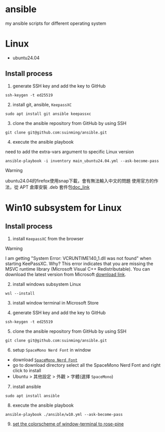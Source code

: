 # ansible

my ansible scripts for different operating system

# Linux

- ubuntu24.04

## Install process

1. generate SSH key and add the key to GitHub

```shell
ssh-keygen -t ed25519
```

2. install git, ansible, `KeepassXC`

```shell
sudo apt install git ansible keepassxc
```

3. clone the ansible repository from GitHub by using SSH

```shell
git clone git@github.com:suinming/ansible.git
```

4. execute the ansible playbook

need to add the extra-vars argument to specific Linux version

```shell
ansible-playbook -i inventory main_ubuntu24.04.yml --ask-become-pass
```

> [!WARNING]  
> ubuntu24.04的firefox使用snap下載，會有無法輸入中文的問題
> 使用官方的作法，從 APT 倉庫安裝 .deb 套件包[doc_link](https://support.mozilla.org/zh-TW/kb/install-firefox-linux?utm_source=www.mozilla.org&utm_medium=referral&utm_campaign=firefox-download-thanks&_gl=1*9q6f4w*_ga*MjczMTI3MTg2LjE3MzU3MTgxNzg.*_ga_MQ7767QQQW*MTczNTcxODE4NC4xLjEuMTczNTcxODE5My4wLjAuMA..#w_install-firefox-deb-package-for-debian-based-distributions)

# Win10 subsystem for Linux

## Install process

1. install `KeepassXC` from the browser

> [!WARNING]  
> I am getting "System Error: VCRUNTIME140_1.dll was not found" when starting KeePassXC. Why?
> This error indicates that you are missing the MSVC runtime library (Microsoft Visual C++ Redistributable). You can download the latest version from Microsoft [download link](https://aka.ms/vs/17/release/vc_redist.x64.exe).

2. install windows subsystem Linux

```shell
wsl --install
```

3. install window terminal in Microsoft Store

4. generate SSH key and add the key to GitHub

```shell
ssh-keygen -t ed25519
```

5. clone the ansible repository from GitHub by using SSH

```shell
git clone git@github.com:suinming/ansible.git
```

6. setup `SpaceMono Nerd Font` in window

- download [`SpaceMono Nerd Font`](https://www.nerdfonts.com/font-downloads)
- go to download directory select all the SpaceMono Nerd Font and right click to install
- Ubuntu > 其他設定 > 外觀 > 字體(選擇 `SpaceMono`)

7. install ansible

```shell
sudo apt install ansible
```

8. execute the ansible playbook

```shell
ansible-playbook ./ansible/w10.yml --ask-become-pass
```

9. [set the colorscheme of window-terminal to rose-pine](https://github.com/rose-pine/windows-terminal)
